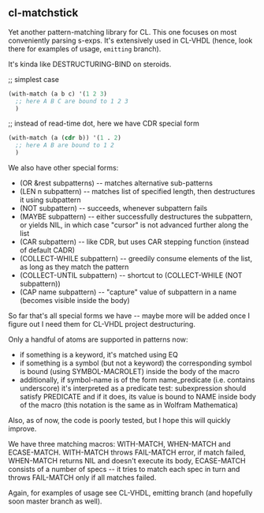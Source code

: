 cl-matchstick
-------------

Yet another pattern-matching library for CL. This one focuses on most conveniently parsing s-exps.
It's extensively used in CL-VHDL (hence, look there for examples of usage, `emitting` branch).

It's kinda like DESTRUCTURING-BIND on steroids.

;; simplest case
```lisp
(with-match (a b c) '(1 2 3)
  ;; here A B C are bound to 1 2 3
  )
```

;; instead of read-time dot, here we have CDR special form
```lisp
(with-match (a (cdr b)) '(1 . 2)
  ;; here A B are bound to 1 2
  )
```

We also have other special forms:
  * (OR &rest subpatterns) -- matches alternative sub-patterns
  * (LEN n subpattern) -- matches list of specified length, then destructures it using subpattern
  * (NOT subpattern) -- succeeds, whenever subpattern fails
  * (MAYBE subpattern) -- either successfully destructures the subpattern, or yields NIL, in which
    case "cursor" is not advanced further along the list
  * (CAR subpattern) -- like CDR, but uses CAR stepping function (instead of default CADR)
  * (COLLECT-WHILE subpattern) -- greedily consume elements of the list, as long as they match the pattern
  * (COLLECT-UNTIL subpattern) -- shortcut to (COLLECT-WHILE (NOT subpattern))
  * (CAP name subpattern) -- "capture" value of subpattern in a name (becomes visible inside the body)

So far that's all special forms we have -- maybe more will be added once I figure out I need them
for CL-VHDL project destructuring.

Only a handful of atoms are supported in patterns now:
  * if something is a keyword, it's matched using EQ
  * if something is a symbol (but not a keyword) the corresponding symbol is bound
    (using SYMBOL-MACROLET) inside the body of the macro
  * additionally, if symbol-name is of the form name_predicate (i.e. contains underscore)
    it's interpreted as a predicate test: subexpression should satisfy PREDICATE and if it
    does, its value is bound to NAME inside body of the macro
    (this notation is the same as in Wolfram Mathematica)

Also, as of now, the code is poorly tested, but I hope this will quickly improve.

We have three matching macros: WITH-MATCH, WHEN-MATCH and ECASE-MATCH.
WITH-MATCH throws FAIL-MATCH error, if match failed, WHEN-MATCH returns NIL and doesn't execute
its body, ECASE-MATCH consists of a number of specs -- it tries to match each spec in turn and
throws FAIL-MATCH only if all matches failed.

Again, for examples of usage see CL-VHDL, emitting branch (and hopefully soon master branch as well).
